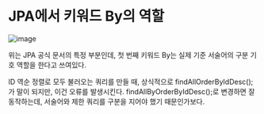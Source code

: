 # JPA에서 키워드 By의 역할

![image](https://github.com/tomlittlekim/tomlittlekim/assets/43326452/9e1321bb-a51f-4557-a75c-81953f3f9b97)

위는 JPA 공식 문서의 특정 부분인데, 첫 번째 키워드 By는 실제 기준 서술어의 구분 기호 역할을 한다고 쓰여있다.

ID 역순 정렬로 모두 불러오는 쿼리를 만들 때, 상식적으로 findAllOrderByIdDesc(); 가 말이 되지만, 이건 오류를 발생시킨다. findAllByOrderByIdDesc();로 변경하면 잘 동작하는데, 서술어와 제한 쿼리를 구분을 지어야 했기 때문인가보다.
